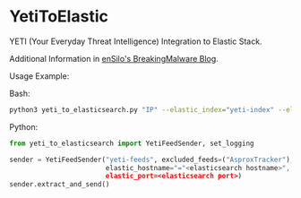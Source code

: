 # YetiToElastic
YETI (Your Everyday Threat Intelligence) Integration to Elastic Stack.

Additional Information in [enSilo's BreakingMalware Blog](https://blog.ensilo.com/yeti-eslasticstack).

Usage Example:

Bash:
```bash
python3 yeti_to_elasticsearch.py "IP" --elastic_index="yeti-index" --elastic_use_ssl
```

Python:
```python
from yeti_to_elasticsearch import YetiFeedSender, set_logging

sender = YetiFeedSender("yeti-feeds", excluded_feeds=("AsproxTracker"),
                        elastic_hostname="="<elasticsearch hostname>",
                        elastic_port=<elasticsearch port>)
sender.extract_and_send()
```
